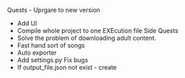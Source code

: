 Quests - Uprgare to new version
* Add UI
* Compile whole project to one EXEcution file
Side Quests 
* Solve the problem of downloading adult content.
* Fast hand sort of songs
* Auto exporter
* Add settings.py
Fix bugs
* If output_file.json not exist - create
